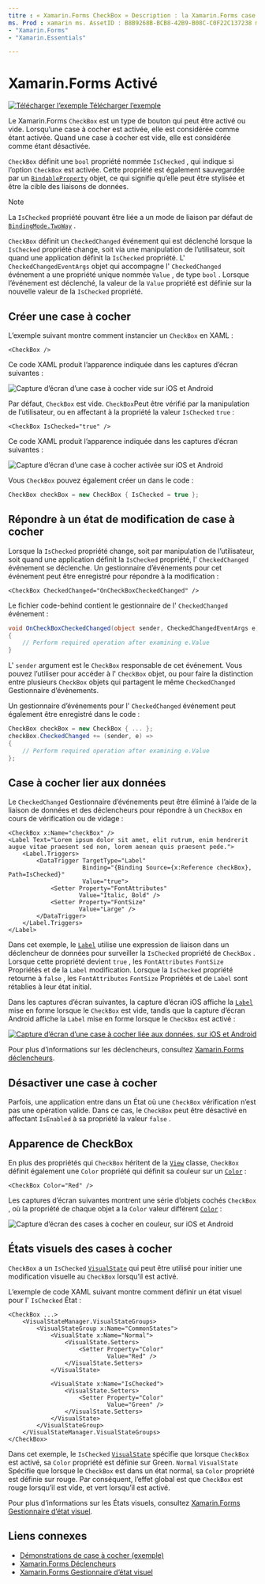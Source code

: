 ```yaml
---
titre : « Xamarin.Forms CheckBox » Description : la Xamarin.Forms case à cocher est un type de bouton qui peut être activé ou vide. Lorsqu’une case à cocher est activée, elle est considérée comme étant activée. Quand une case à cocher est vide, elle est considérée comme étant désactivée.
ms. Prod : xamarin ms. AssetID : B8B9268B-BCB8-42B9-B08C-C0F22C137238 ms. Technology : xamarin-Forms Author : davidbritch ms. Author : dabritch ms. Date : 06/11/2019 No-Loc :
- "Xamarin.Forms"
- "Xamarin.Essentials"

---
```


# <a name="no-locxamarinforms-checkbox"></a>Xamarin.Forms Activé

[![Télécharger l’exemple](~/media/shared/download.png) Télécharger l’exemple](https://docs.microsoft.com/samples/xamarin/xamarin-forms-samples/userinterface-checkboxdemos/)

Le Xamarin.Forms `CheckBox` est un type de bouton qui peut être activé ou vide. Lorsqu’une case à cocher est activée, elle est considérée comme étant activée. Quand une case à cocher est vide, elle est considérée comme étant désactivée.

`CheckBox` définit une `bool` propriété nommée `IsChecked` , qui indique si l’option `CheckBox` est activée. Cette propriété est également sauvegardée par un [`BindableProperty`](xref:Xamarin.Forms.BindableProperty) objet, ce qui signifie qu’elle peut être stylisée et être la cible des liaisons de données.

> [!NOTE]
> La `IsChecked` propriété pouvant être liée a un mode de liaison par défaut de [`BindingMode.TwoWay`](xref:Xamarin.Forms.BindingMode.TwoWay) .

`CheckBox` définit un `CheckedChanged` événement qui est déclenché lorsque la `IsChecked` propriété change, soit via une manipulation de l’utilisateur, soit quand une application définit la `IsChecked` propriété. L' `CheckedChangedEventArgs` objet qui accompagne l' `CheckedChanged` événement a une propriété unique nommée `Value` , de type `bool` . Lorsque l’événement est déclenché, la valeur de la `Value` propriété est définie sur la nouvelle valeur de la `IsChecked` propriété.

## <a name="create-a-checkbox"></a>Créer une case à cocher

L’exemple suivant montre comment instancier un `CheckBox` en XAML :

```xaml
<CheckBox />
```

Ce code XAML produit l’apparence indiquée dans les captures d’écran suivantes :

![Capture d’écran d’une case à cocher vide sur iOS et Android](checkbox-images/checkbox-empty.png "Case à cocher vide")

Par défaut, `CheckBox` est vide. `CheckBox`Peut être vérifié par la manipulation de l’utilisateur, ou en affectant à la propriété la valeur `IsChecked` `true` :

```xaml
<CheckBox IsChecked="true" />
```

Ce code XAML produit l’apparence indiquée dans les captures d’écran suivantes :

![Capture d’écran d’une case à cocher activée sur iOS et Android](checkbox-images/checkbox-checked.png "Case à cocher activée")

Vous `CheckBox` pouvez également créer un dans le code :

```csharp
CheckBox checkBox = new CheckBox { IsChecked = true };
```

## <a name="respond-to-a-checkbox-changing-state"></a>Répondre à un état de modification de case à cocher

Lorsque la `IsChecked` propriété change, soit par manipulation de l’utilisateur, soit quand une application définit la `IsChecked` propriété, l' `CheckedChanged` événement se déclenche. Un gestionnaire d’événements pour cet événement peut être enregistré pour répondre à la modification :

```xaml
<CheckBox CheckedChanged="OnCheckBoxCheckedChanged" />
```

Le fichier code-behind contient le gestionnaire de l' `CheckedChanged` événement :

```csharp
void OnCheckBoxCheckedChanged(object sender, CheckedChangedEventArgs e)
{
    // Perform required operation after examining e.Value
}
```

L' `sender` argument est le `CheckBox` responsable de cet événement. Vous pouvez l’utiliser pour accéder à l' `CheckBox` objet, ou pour faire la distinction entre plusieurs `CheckBox` objets qui partagent le même `CheckedChanged` Gestionnaire d’événements.

Un gestionnaire d’événements pour l' `CheckedChanged` événement peut également être enregistré dans le code :

```csharp
CheckBox checkBox = new CheckBox { ... };
checkBox.CheckedChanged += (sender, e) =>
{
    // Perform required operation after examining e.Value
};
```

## <a name="data-bind-a-checkbox"></a>Case à cocher lier aux données

Le `CheckedChanged` Gestionnaire d’événements peut être éliminé à l’aide de la liaison de données et des déclencheurs pour répondre à un `CheckBox` en cours de vérification ou de vidage :

```xaml
<CheckBox x:Name="checkBox" />
<Label Text="Lorem ipsum dolor sit amet, elit rutrum, enim hendrerit augue vitae praesent sed non, lorem aenean quis praesent pede.">
    <Label.Triggers>
        <DataTrigger TargetType="Label"
                     Binding="{Binding Source={x:Reference checkBox}, Path=IsChecked}"
                     Value="true">
            <Setter Property="FontAttributes"
                    Value="Italic, Bold" />
            <Setter Property="FontSize"
                    Value="Large" />
        </DataTrigger>
    </Label.Triggers>
</Label>
```

Dans cet exemple, le [`Label`](xref:Xamarin.Forms.Label) utilise une expression de liaison dans un déclencheur de données pour surveiller la `IsChecked` propriété de `CheckBox` . Lorsque cette propriété devient `true` , les `FontAttributes` `FontSize` Propriétés et de la `Label` modification. Lorsque la `IsChecked` propriété retourne à `false` , les `FontAttributes` `FontSize` Propriétés et de `Label` sont rétablies à leur état initial.

Dans les captures d’écran suivantes, la capture d’écran iOS affiche la [`Label`](xref:Xamarin.Forms.Label) mise en forme lorsque le `CheckBox` est vide, tandis que la capture d’écran Android affiche la `Label` mise en forme lorsque le `CheckBox` est activé :

[![Capture d’écran d’une case à cocher liée aux données, sur iOS et Android](checkbox-images/checkbox-databinding.png "Case à cocher lié aux données")](checkbox-images/checkbox-databinding-large.png#lightbox "Case à cocher lié aux données")

Pour plus d’informations sur les déclencheurs, consultez [ Xamarin.Forms déclencheurs](~/xamarin-forms/app-fundamentals/triggers.md).

## <a name="disable-a-checkbox"></a>Désactiver une case à cocher

Parfois, une application entre dans un État où une `CheckBox` vérification n’est pas une opération valide. Dans ce cas, le `CheckBox` peut être désactivé en affectant `IsEnabled` à sa propriété la valeur `false` .

## <a name="checkbox-appearance"></a>Apparence de CheckBox

En plus des propriétés qui `CheckBox` héritent de la [`View`](xref:Xamarin.Forms.View) classe, `CheckBox` définit également une `Color` propriété qui définit sa couleur sur un [`Color`](xref:Xamarin.Forms.Color) :

```xaml
<CheckBox Color="Red" />
```

Les captures d’écran suivantes montrent une série d’objets cochés `CheckBox` , où la propriété de chaque objet a la `Color` valeur différent [`Color`](xref:Xamarin.Forms.Color) :

![Capture d’écran des cases à cocher en couleur, sur iOS et Android](checkbox-images/checkbox-colors.png "Case à cocher en couleur")

## <a name="checkbox-visual-states"></a>États visuels des cases à cocher

`CheckBox` a un `IsChecked` [`VisualState`](xref:Xamarin.Forms.VisualState) qui peut être utilisé pour initier une modification visuelle au `CheckBox` lorsqu’il est activé.

L’exemple de code XAML suivant montre comment définir un état visuel pour l' `IsChecked` État :

```xaml
<CheckBox ...>
    <VisualStateManager.VisualStateGroups>
        <VisualStateGroup x:Name="CommonStates">
            <VisualState x:Name="Normal">
                <VisualState.Setters>
                    <Setter Property="Color"
                            Value="Red" />
                </VisualState.Setters>
            </VisualState>

            <VisualState x:Name="IsChecked">
                <VisualState.Setters>
                    <Setter Property="Color"
                            Value="Green" />
                </VisualState.Setters>
            </VisualState>
        </VisualStateGroup>
    </VisualStateManager.VisualStateGroups>
</CheckBox>
```

Dans cet exemple, le `IsChecked` [`VisualState`](xref:Xamarin.Forms.VisualState) spécifie que lorsque `CheckBox` est activé, sa `Color` propriété est définie sur Green. `Normal` `VisualState` Spécifie que lorsque le `CheckBox` est dans un état normal, sa `Color` propriété est définie sur rouge. Par conséquent, l’effet global est que `CheckBox` est rouge lorsqu’il est vide, et vert lorsqu’il est activé.

Pour plus d’informations sur les États visuels, consultez [ Xamarin.Forms Gestionnaire d’état visuel](~/xamarin-forms/user-interface/visual-state-manager.md).

## <a name="related-links"></a>Liens connexes

- [Démonstrations de case à cocher (exemple)](/samples/xamarin/xamarin-forms-samples/userinterface-checkboxdemos/)
- [Xamarin.Forms Déclencheurs](~/xamarin-forms/app-fundamentals/triggers.md)
- [Xamarin.Forms Gestionnaire d’état visuel](~/xamarin-forms/user-interface/visual-state-manager.md)